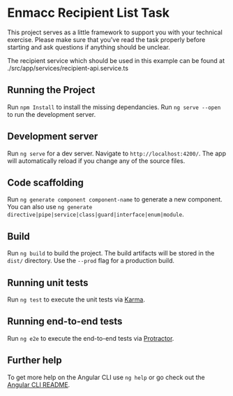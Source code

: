 # Enmacc Recipient List Task

This project serves as a little framework to support you with your technical exercise. Please make
sure that you've read the task properly before starting and ask questions if anything should be unclear.

The recipient service which should be used in this example can be found at ./src/app/services/recipient-api.service.ts

## Running the Project 
Run `npm Install` to install the missing dependancies.
Run `ng serve --open` to run the development server. 

## Development server

Run `ng serve` for a dev server. Navigate to `http://localhost:4200/`. The app will automatically reload if you change any of the source files.

## Code scaffolding

Run `ng generate component component-name` to generate a new component. You can also use `ng generate directive|pipe|service|class|guard|interface|enum|module`.

## Build

Run `ng build` to build the project. The build artifacts will be stored in the `dist/` directory. Use the `--prod` flag for a production build.

## Running unit tests

Run `ng test` to execute the unit tests via [Karma](https://karma-runner.github.io).

## Running end-to-end tests

Run `ng e2e` to execute the end-to-end tests via [Protractor](http://www.protractortest.org/).

## Further help

To get more help on the Angular CLI use `ng help` or go check out the [Angular CLI README](https://github.com/angular/angular-cli/blob/master/README.md).
